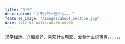 ```yaml
---
title: "关于"
description: "关于我的一些介绍，，，"
featured_image: "/images/about_section.jpg"
date: 2017-03-02T12:00:00-05:00
---
```


求学经历、兴趣爱好、喜欢什么电影、爱看什么说等等，，，，，，
